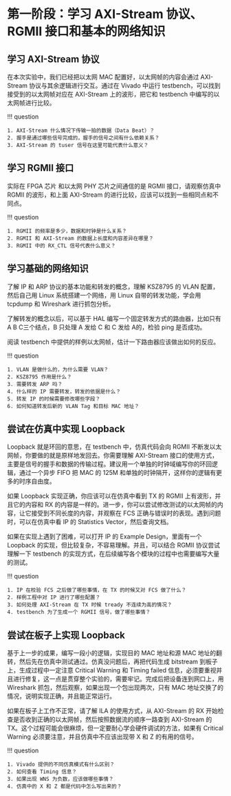 # 第一阶段：学习 AXI-Stream 协议、 RGMII 接口和基本的网络知识

## 学习 AXI-Stream 协议

在本次实验中，我们已经把以太网 MAC 配置好，以太网帧的内容会通过 AXI-Stream 协议与其余逻辑进行交互。通过在 Vivado 中运行 testbench，可以找到接受到的以太网帧对应在 AXI-Stream 上的波形，把它和 testbench 中编写的以太网帧进行比较。

!!! question

    1. AXI-Stream 什么情况下传输一拍的数据（Data Beat）？
    2. 握手是通过哪些信号完成的，握手的信号之间有什么依赖关系？
    3. AXI-Stream 的 tuser 信号在这里可能代表什么意义？

## 学习 RGMII 接口

实际在 FPGA 芯片 和以太网 PHY 芯片之间通信的是 RGMII 接口，请观察仿真中 RGMII 的波形，和上面 AXI-Stream 的进行比较，应该可以找到一些相同点和不同点。

!!! question

    1. RGMII 的频率是多少，数据和时钟是什么关系？
    2. RGMII 和 AXI-Stream 的数据上长度和内容差异在哪里？
    3. RGMII 中的 RX_CTL 信号代表什么意义？

## 学习基础的网络知识

了解 IP 和 ARP 协议的基本功能和转发的概念，理解 KSZ8795 的 VLAN 配置，然后自己用 Linux 系统搭建一个网络，用 Linux 自带的转发功能，学会用 tcpdump 和 Wireshark 进行抓包分析。

了解转发的概念以后，可以基于 HAL 编写一个固定转发方式的路由器，比如只有 A B C三个结点，B 只处理 A 发给 C 和 C 发给 A的，检验 ping 是否成功。

阅读 testbench 中提供的样例以太网帧，估计一下路由器应该做出如何的反应。

!!! question

    1. VLAN 是做什么的，为什么需要 VLAN？
    2. KSZ8795 作用是什么？
    3. 需要转发 ARP 吗？
    4. 什么样的 IP 需要转发，转发的依据是什么？
    5. 转发 IP 的时候需要修改哪些字段？
    6. 如何知道转发后新的 VLAN Tag 和目标 MAC 地址？

## 尝试在仿真中实现 Loopback

Loopback 就是环回的意思，在 testbench 中，仿真代码会向 RGMII 不断发以太网帧，你要做的就是原样地发回去。你需要理解 AXI-Stream 接口的使用方式，主要是信号的握手和数据的传输过程。建议用一个单独的时钟域编写你的环回逻辑，通过一个异步 FIFO 把 MAC 的 125M 和单独的时钟隔开，这样你的逻辑有更多的时序自由度。

如果 Loopback 实现正确，你应该可以在仿真中看到 TX 的 RGMII 上有波形，并且它的内容和 RX 的内容是一样的。进一步，你可以尝试修改测试的以太网帧的内容，让它接受到不同长度的内容，并观察在 FCS 正确与错误时的表现。遇到问题时，可以在仿真中看 IP 的 Statistics Vector，然后查询文档。

如果在实现上遇到了困难，可以打开 IP 的 Example Design，里面有一个 Loopback 的实现，但比较复杂，不容易理解。并且，可以结合 RGMII 协议尝试理解一下 testbench 的实现方式，在后续编写各个模块的过程中也需要编写大量的测试。

!!! question

    1. IP 在校验 FCS 之后做了哪些事情，在 TX 的时候又对 FCS 做了什么？
    2. 样例工程中对 IP 进行了哪些配置？
    3. 如何处理 AXI-Stream 在 TX 时候 tready 不连续为高的情况？
    4. testbench 为了生成一个 RGMII 信号，做了哪些事情？

## 尝试在板子上实现 Loopback

基于上一步的成果，编写一段小的逻辑，实现目的 MAC 地址和源 MAC 地址的翻转，然后先在仿真中测试通过。仿真没问题后，再把代码生成 bitstream 到板子上，生成过程中一定注意 Critical Warning 和 Timing failed 信息，必须要重视并且进行修复，这一点是贯穿整个实验的，需要牢记。完成后把设备连到网口上，用 Wireshark 抓包，然后观察，如果出现一个包出现两次，只有 MAC 地址交换了的情况，说明实现正确，并且能正常运行。

如果在板子上工作不正常，请了解 ILA 的使用方式，从 AXI-Stream 的 RX 开始检查是否收到正确的以太网帧，然后按照数据流的顺序一路查到 AXI-Stream 的 TX。这个过程可能会很麻烦，但一定要耐心学会硬件调试的方法，如果有 Critical Warning 必须要注意，并且仿真中不应该出现带 X 和 Z 的有用的信号。

!!! question

    1. Vivado 提供的不同仿真模式有什么区别？
    2. 如何查看 Timing 信息？
    3. 如果出现 WNS 为负数，应该做哪些事情？
    4. 仿真中的 X 和 Z 都是代码中怎么写出来的？
